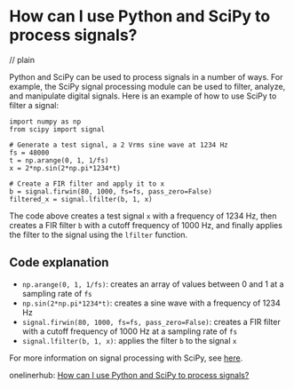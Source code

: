 # How can I use Python and SciPy to process signals?
// plain

Python and SciPy can be used to process signals in a number of ways. For example, the SciPy signal processing module can be used to filter, analyze, and manipulate digital signals. Here is an example of how to use SciPy to filter a signal:

```
import numpy as np
from scipy import signal

# Generate a test signal, a 2 Vrms sine wave at 1234 Hz
fs = 48000
t = np.arange(0, 1, 1/fs)
x = 2*np.sin(2*np.pi*1234*t)

# Create a FIR filter and apply it to x
b = signal.firwin(80, 1000, fs=fs, pass_zero=False)
filtered_x = signal.lfilter(b, 1, x)
```

The code above creates a test signal `x` with a frequency of 1234 Hz, then creates a FIR filter `b` with a cutoff frequency of 1000 Hz, and finally applies the filter to the signal using the `lfilter` function.

## Code explanation

- `np.arange(0, 1, 1/fs)`: creates an array of values between 0 and 1 at a sampling rate of `fs`
- `np.sin(2*np.pi*1234*t)`: creates a sine wave with a frequency of 1234 Hz
- `signal.firwin(80, 1000, fs=fs, pass_zero=False)`: creates a FIR filter with a cutoff frequency of 1000 Hz at a sampling rate of `fs`
- `signal.lfilter(b, 1, x)`: applies the filter `b` to the signal `x`

For more information on signal processing with SciPy, see [here](https://docs.scipy.org/doc/scipy/reference/signal.html).

onelinerhub: [How can I use Python and SciPy to process signals?](https://onelinerhub.com/python-scipy/how-can-i-use-python-and-scipy-to-process-signals)